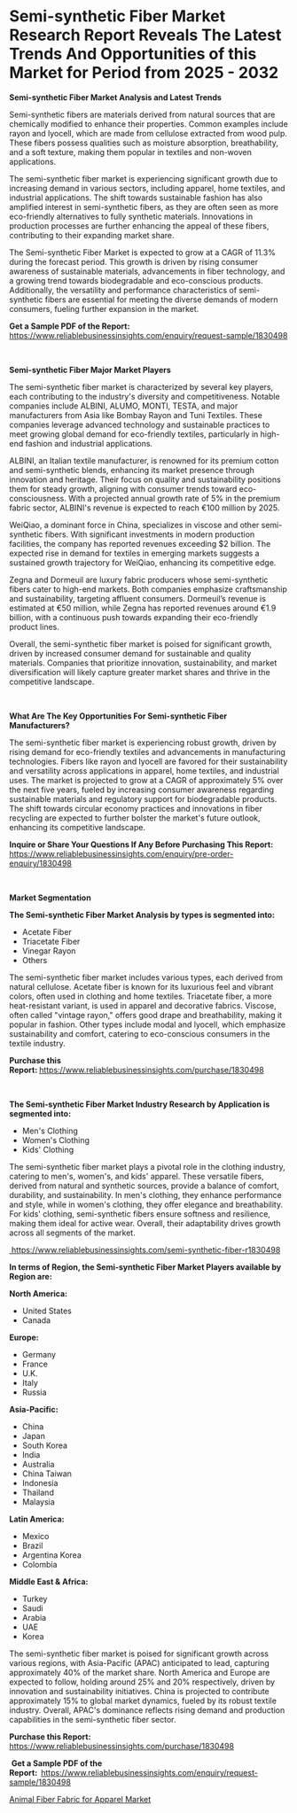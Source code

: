 <p><h1>Semi-synthetic Fiber Market Research Report Reveals The Latest Trends And Opportunities of this Market for Period from 2025 - 2032</h1></p><p><strong>Semi-synthetic Fiber Market Analysis and Latest Trends</strong></p>
<p><p>Semi-synthetic fibers are materials derived from natural sources that are chemically modified to enhance their properties. Common examples include rayon and lyocell, which are made from cellulose extracted from wood pulp. These fibers possess qualities such as moisture absorption, breathability, and a soft texture, making them popular in textiles and non-woven applications. </p><p>The semi-synthetic fiber market is experiencing significant growth due to increasing demand in various sectors, including apparel, home textiles, and industrial applications. The shift towards sustainable fashion has also amplified interest in semi-synthetic fibers, as they are often seen as more eco-friendly alternatives to fully synthetic materials. Innovations in production processes are further enhancing the appeal of these fibers, contributing to their expanding market share.</p><p>The Semi-synthetic Fiber Market is expected to grow at a CAGR of 11.3% during the forecast period. This growth is driven by rising consumer awareness of sustainable materials, advancements in fiber technology, and a growing trend towards biodegradable and eco-conscious products. Additionally, the versatility and performance characteristics of semi-synthetic fibers are essential for meeting the diverse demands of modern consumers, fueling further expansion in the market.</p></p>
<p><strong>Get a Sample PDF of the Report:&nbsp;</strong> <a href="https://www.reliablebusinessinsights.com/enquiry/request-sample/1830498?utm_campaign=2239&utm_medium=2&utm_source=Github&utm_content=ia&utm_term=03042025&utm_id=semi-synthetic-fiber">https://www.reliablebusinessinsights.com/enquiry/request-sample/1830498</a></p>
<p>&nbsp;</p>
<p><strong>Semi-synthetic Fiber Major Market Players</strong></p>
<p><p>The semi-synthetic fiber market is characterized by several key players, each contributing to the industry's diversity and competitiveness. Notable companies include ALBINI, ALUMO, MONTI, TESTA, and major manufacturers from Asia like Bombay Rayon and Tuni Textiles. These companies leverage advanced technology and sustainable practices to meet growing global demand for eco-friendly textiles, particularly in high-end fashion and industrial applications.</p><p>ALBINI, an Italian textile manufacturer, is renowned for its premium cotton and semi-synthetic blends, enhancing its market presence through innovation and heritage. Their focus on quality and sustainability positions them for steady growth, aligning with consumer trends toward eco-consciousness. With a projected annual growth rate of 5% in the premium fabric sector, ALBINI's revenue is expected to reach €100 million by 2025.</p><p>WeiQiao, a dominant force in China, specializes in viscose and other semi-synthetic fibers. With significant investments in modern production facilities, the company has reported revenues exceeding $2 billion. The expected rise in demand for textiles in emerging markets suggests a sustained growth trajectory for WeiQiao, enhancing its competitive edge.</p><p>Zegna and Dormeuil are luxury fabric producers whose semi-synthetic fibers cater to high-end markets. Both companies emphasize craftsmanship and sustainability, targeting affluent consumers. Dormeuil’s revenue is estimated at €50 million, while Zegna has reported revenues around €1.9 billion, with a continuous push towards expanding their eco-friendly product lines.</p><p>Overall, the semi-synthetic fiber market is poised for significant growth, driven by increased consumer demand for sustainable and quality materials. Companies that prioritize innovation, sustainability, and market diversification will likely capture greater market shares and thrive in the competitive landscape.</p></p>
<p>&nbsp;</p>
<p><strong>What Are The Key Opportunities For Semi-synthetic Fiber Manufacturers?</strong></p>
<p><p>The semi-synthetic fiber market is experiencing robust growth, driven by rising demand for eco-friendly textiles and advancements in manufacturing technologies. Fibers like rayon and lyocell are favored for their sustainability and versatility across applications in apparel, home textiles, and industrial uses. The market is projected to grow at a CAGR of approximately 5% over the next five years, fueled by increasing consumer awareness regarding sustainable materials and regulatory support for biodegradable products. The shift towards circular economy practices and innovations in fiber recycling are expected to further bolster the market's future outlook, enhancing its competitive landscape.</p></p>
<p><strong>Inquire or Share Your Questions If Any Before Purchasing This Report:</strong> <a href="https://www.reliablebusinessinsights.com/enquiry/pre-order-enquiry/1830498?utm_campaign=2239&utm_medium=2&utm_source=Github&utm_content=ia&utm_term=03042025&utm_id=semi-synthetic-fiber">https://www.reliablebusinessinsights.com/enquiry/pre-order-enquiry/1830498</a></p>
<p>&nbsp;</p>
<p><strong>Market Segmentation</strong></p>
<p><strong>The Semi-synthetic Fiber Market Analysis by types is segmented into:</strong></p>
<p><ul><li>Acetate Fiber</li><li>Triacetate Fiber</li><li>Vinegar Rayon</li><li>Others</li></ul></p>
<p><p>The semi-synthetic fiber market includes various types, each derived from natural cellulose. Acetate fiber is known for its luxurious feel and vibrant colors, often used in clothing and home textiles. Triacetate fiber, a more heat-resistant variant, is used in apparel and decorative fabrics. Viscose, often called "vintage rayon," offers good drape and breathability, making it popular in fashion. Other types include modal and lyocell, which emphasize sustainability and comfort, catering to eco-conscious consumers in the textile industry.</p></p>
<p><strong>Purchase this Report:&nbsp;</strong><a href="https://www.reliablebusinessinsights.com/purchase/1830498?utm_campaign=2239&utm_medium=2&utm_source=Github&utm_content=ia&utm_term=03042025&utm_id=semi-synthetic-fiber">https://www.reliablebusinessinsights.com/purchase/1830498</a></p>
<p>&nbsp;</p>
<p><strong>The Semi-synthetic Fiber Market Industry Research by Application is segmented into:</strong></p>
<p><ul><li>Men's Clothing</li><li>Women's Clothing</li><li>Kids' Clothing</li></ul></p>
<p><p>The semi-synthetic fiber market plays a pivotal role in the clothing industry, catering to men's, women's, and kids' apparel. These versatile fibers, derived from natural and synthetic sources, provide a balance of comfort, durability, and sustainability. In men's clothing, they enhance performance and style, while in women's clothing, they offer elegance and breathability. For kids' clothing, semi-synthetic fibers ensure softness and resilience, making them ideal for active wear. Overall, their adaptability drives growth across all segments of the market.</p></p>
<p><a href="https://www.reliablebusinessinsights.com/semi-synthetic-fiber-r1830498?utm_campaign=2239&utm_medium=2&utm_source=Github&utm_content=ia&utm_term=03042025&utm_id=semi-synthetic-fiber">&nbsp;https://www.reliablebusinessinsights.com/semi-synthetic-fiber-r1830498</a></p>
<p><strong>In terms of Region, the Semi-synthetic Fiber Market Players available by Region are:</strong></p>
<p>
    <p> <strong> North America: </strong>
        <ul>
            <li>United States</li>
            <li>Canada</li>
        </ul>
        </p> 
    <p> <strong> Europe: </strong>
        <ul>
            <li>Germany</li>
            <li>France</li>
            <li>U.K.</li>
            <li>Italy</li>
            <li>Russia</li>
        </ul>
        </p> 
    <p> <strong> Asia-Pacific: </strong>
        <ul>
            <li>China</li>
            <li>Japan</li>
            <li>South Korea</li>
            <li>India</li>
            <li>Australia</li>
            <li>China Taiwan</li>
            <li>Indonesia</li>
            <li>Thailand</li>
            <li>Malaysia</li>
        </ul>
        </p> 
    <p> <strong> Latin America: </strong>
        <ul>
            <li>Mexico</li>
            <li>Brazil</li>
            <li>Argentina Korea</li>
            <li>Colombia</li>
        </ul>
        </p> 
    <p> <strong> Middle East & Africa: </strong>
        <ul>
            <li>Turkey</li>
            <li>Saudi</li>
            <li>Arabia</li>
            <li>UAE</li>
            <li>Korea</li>
        </ul>
    </p>
    </p>
<p><p>The semi-synthetic fiber market is poised for significant growth across various regions, with Asia-Pacific (APAC) anticipated to lead, capturing approximately 40% of the market share. North America and Europe are expected to follow, holding around 25% and 20% respectively, driven by innovation and sustainability initiatives. China is projected to contribute approximately 15% to global market dynamics, fueled by its robust textile industry. Overall, APAC's dominance reflects rising demand and production capabilities in the semi-synthetic fiber sector.</p></p>
<p><strong>Purchase this Report: </strong><a href="https://www.reliablebusinessinsights.com/purchase/1830498?utm_campaign=2239&utm_medium=2&utm_source=Github&utm_content=ia&utm_term=03042025&utm_id=semi-synthetic-fiber">https://www.reliablebusinessinsights.com/purchase/1830498</a></p>
<p>&nbsp;<strong>Get a Sample PDF of the Report:&nbsp;&nbsp;</strong><a href="https://www.reliablebusinessinsights.com/enquiry/request-sample/1830498?utm_campaign=2239&utm_medium=2&utm_source=Github&utm_content=ia&utm_term=03042025&utm_id=semi-synthetic-fiber">https://www.reliablebusinessinsights.com/enquiry/request-sample/1830498</a></p>
<p><strong></strong></p>
<p><p><a href="https://github.com/JubayerMia832/Market-Research-Report-List-2/blob/main/animal-fiber-fabric-for-apparel-market.md?utm_campaign=2239&utm_medium=2&utm_source=Github&utm_content=ia&utm_term=03042025&utm_id=semi-synthetic-fiber">Animal Fiber Fabric for Apparel Market</a></p></p>